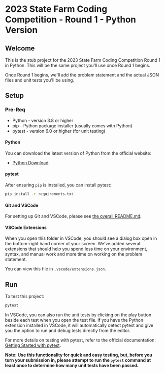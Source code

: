 # 2023 State Farm Coding Competition - Round 1 - Python Version

## Welcome

This is the stub project for the 2023 State Farm Coding Competition Round 1 in Python. This will be the same project you'll use once Round 1 begins.

Once Round 1 begins, we'll add the problem statement and the actual JSON files and unit tests you'll be using.

## Setup

### Pre-Req

- Python - version 3.8 or higher
- pip - Python package installer (usually comes with Python)
- pytest - version 6.0 or higher (for unit testing)

#### Python

You can download the latest version of Python from the official website:

- [Python Download](https://www.python.org/downloads/)

#### pytest

After ensuring `pip` is installed, you can install pytest:

```sh
pip install -r requirements.txt
```

#### Git and VSCode

For setting up Git and VSCode, please see [the overall README.md](../README.md).

#### VSCode Extensions

When you open this folder in VSCode, you should see a dialog box open in the bottom-right hand corner of your screen. We've added several extensions that should help you spend less time on your environment, syntax, and manual work and more time on working on the problem statement.

You can view this file in `.vscode/extensions.json`.

## Run

To test this project:

```sh
pytest
```

In VSCode, you can also run the unit tests by clicking on the play button beside each test when you open the test file. If you have the Python extension installed in VSCode, it will automatically detect pytest and give you the option to run and debug tests directly from the editor.

For more details on testing with pytest, refer to the official documentation: [Getting Started with pytest](https://docs.pytest.org/en/stable/getting-started.html).

**Note: Use this functionality for quick and easy testing, but, before you turn your submission in, please attempt to run the `pytest` command at least once to determine how many unit tests have been passed.**
